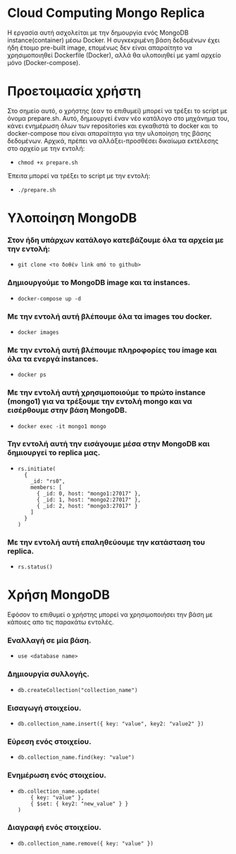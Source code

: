 # Cloud Computing Mongo Replica
Η εργασία αυτή ασχολείται με την δημουργία ενός MongoDB instance(container) μέσω Docker. Η συγκεκριμένη βάση δεδομένων έχει ήδη έτοιμο pre-built image, επομένως δεν είναι απαραίτητο να χρησιμοποιηθεί Dockerfile (Docker), αλλά θα υλοποιηθεί με yaml αρχείο μόνο (Docker-compose).  

# Προετοιμασία χρήστη

Στο σημείο αυτό, ο χρήστης (εαν το επιθυμεί) μπορεί να τρέξει το script με όνομα prepare.sh. Αυτό, δημιουργεί έναν νέο κατάλογο στο μηχάνημα του, κάνει ενημέρωση όλων των repositories και εγκαθιστά το docker και το docker-compose που είναι απαραίτητα για την υλοποίηση της βάσης δεδομένων.
Αρχικά, πρέπει να αλλάξει-προσθέσει δικαίωμα εκτέλεσης στο αρχείο με την εντολή:
-     chmod +x prepare.sh
Έπειτα μπορεί να τρέξει το script με την εντολή:
-     ./prepare.sh


# Υλοποίηση MongoDB  
### Στον ήδη υπάρχων κατάλογο κατεβάζουμε όλα τα αρχεία με την εντολή:
-     git clone <το δοθέν link από το github>

### Δημιουργούμε το MongoDB image και τα instances. <br />
-     docker-compose up -d

### Με την εντολή αυτή βλέπουμε όλα τα images του docker. <br />
-     docker images

### Με την εντολή αυτή βλέπουμε πληροφορίες του image και όλα τα ενεργά instances. <br />
-     docker ps 

### Με την εντολή αυτή χρησιμοποιούμε το πρώτο instance (mongo1) για να τρέξουμε την εντολή mongo και να εισέρθουμε στην βάση MongoDB. <br />
-     docker exec -it mongo1 mongo

### Την εντολή αυτή την εισάγουμε μέσα στην MongoDB και δημιουργεί το replica μας.
-     rs.initiate( 
        { 
          _id: "rs0", 
          members: [ 
            { _id: 0, host: "mongo1:27017" }, 
            { _id: 1, host: "mongo2:27017" }, 
            { _id: 2, host: "mongo3:27017" } 
          ] 
        } 
      ) 

### Με την εντολή αυτή επαληθεύουμε την κατάσταση του replica.
-     rs.status()

# Χρήση MongoDB
Εφόσον το επιθυμεί ο χρήστης μπορεί να χρησιμοποιήσει την βάση με κάποιες απο τις παρακάτω εντολές.

### Εναλλαγή σε μία βάση.
-     use <database name>
### Δημιουργία συλλογής.
-     db.createCollection("collection_name")
### Εισαγωγή στοιχείου.
-     db.collection_name.insert({ key: "value", key2: "value2" })
### Εύρεση ενός στοιχείου.
-     db.collection_name.find(key: "value")
### Ενημέρωση ενός στοιχείου.
-     db.collection_name.update(
          { key: "value" },          
          { $set: { key2: "new_value" } }  
      )
### Διαγραφή ενός στοιχείου.
-     db.collection_name.remove({ key: "value" })


